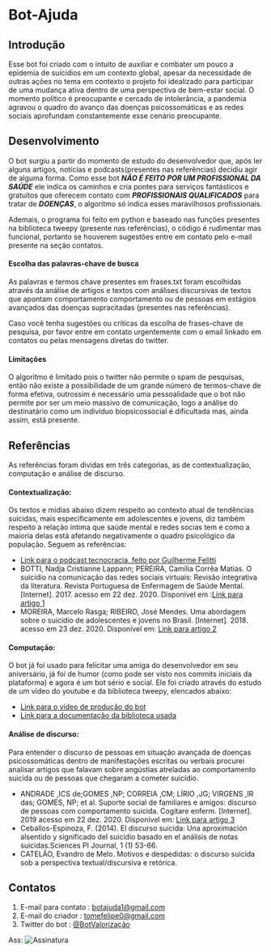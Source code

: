 # Bot-Ajuda

## **Introdução**
	
Esse bot foi criado com o intuito de auxiliar e combater um pouco a epidemia de suícidios em um contexto global, apesar da necessidade de outras ações no tema em contexto o projeto foi idealizado para participar de uma mudança ativa dentro de uma perspectiva de bem-estar social. O momento político é preocupante e cercado de intolerância, a pandemia agravou o quadro do avanço das doenças psicossomáticas e as redes sociais aprofundam constantemente esse cenário preocupante.

## **Desenvolvimento**
	
O bot surgiu a partir do momento de estudo do desenvolvedor que, após ler alguns artigos, notícias e podcasts(presentes nas referências) decidiu agir de alguma forma. Como esse bot **_NÃO É FEITO POR UM PROFISSIONAL DA SAÚDE_** ele indica os caminhos e cria pontes para serviços fantásticos e gratuitos que oferecem contato com **_PROFISSIONAIS QUALIFICADOS_** para tratar de **_DOENÇAS_**, o algoritmo só indica esses maravilhosos profissionais.
	
Ademais, o programa foi feito em python e baseado nas funções presentes na biblioteca tweepy (presente nas referências), o código é rudimentar mas funcional, portanto se houverem sugestões entre em contato pelo e-mail presente na seção contatos.

#### **Escolha das palavras-chave de busca**
	
As palavras e termos chave presentes em frases.txt foram escolhidas através da análise de artigos e textos com análises discursivas de textos que apontam comportamento comportamento ou de pessoas em estágios avançados das doenças supracitadas (presentes nas referências).

Caso você tenha sugestões ou críticas da escolha de frases-chave de pesquisa, por favor entre em contato urgentemente com o email linkado em contatos ou pelas mensagens diretas do twitter.

#### **Limitações**

O algoritmo é limitado pois o twitter não permite o spam de pesquisas, então não existe a possibilidade de um grande número de termos-chave de forma efetiva, outrossim é necessário uma pessoalidade que o bot não permite por ser um meio massivo de comunicação, logo a análise do destinatário como um indivíduo biopsicossocial é dificultada mas, ainda assim, está presente.

## **Referências**
	
As referências foram dividas em três categorias, as de contextualização, computação e análise de discurso.

#### **Contextualização:**

Os textos e mídias abaixo dizem respeito ao contexto atual de tendências suicidas, mais especificamente em adolescentes e jovens, diz também respeito a relação íntima que saúde mental e redes socias tem e como a maioria delas está afetando negativamente o quadro psicológico da população. Seguem as referências:

- [Link para o podcast tecnocracia, feito por Guilherme Felitti](https://open.spotify.com/show/2dK6bnbumjpnsnX8JMCxEH?si=0JC7pT9ASae5g9MA6UbpEQ)
-  BOTTI, Nadja Cristianne Lappann; PEREIRA, Camilia Corrêa Matias. O suicídio na comunicação das redes sociais virtuais: Revisão integrativa da literatura. Revista Portuguesa de Enfermagem de Saúde Mental. [Internet]. 2017. acesso em 22 dez. 2020. Disponível em :[Link para artigo 1](http://www.scielo.mec.pt/scielo.php?script=sci_arttext&pid=S1647-21602017000100003)
- MOREIRA, Marcelo Rasga; RIBEIRO, José Mendes. Uma abordagem sobre o suicídio de adolescentes e jovens no Brasil. [Internet]. 2018. acesso em 23 dez. 2020. Disponível em: [Link para artigo 2](https://www.scielosp.org/article/csc/2018.v23n9/2821-2834/pt/)

#### **Computação:**

O bot já foi usado para felicitar uma amiga do desenvolvedor em seu aniversário, já foi de humor (como pode ser visto nos commits iniciais da plataforma) e agora é um bot sério e social. Ele foi criado através do estudo de um vídeo do youtube e da biblioteca tweepy, elencados abaixo:

- [Link para o vídeo de produção do bot](https://www.youtube.com/watch?v=W0wWwglE1Vc&t=1313s)
- [Link para a documentação da biblioteca usada](http://docs.tweepy.org/en/latest/)
 
#### **Análise de discurso:**

Para entender o discurso de pessoas em situação avançada de doenças psicossomáticas dentro de manifestações escritas ou verbais procurei analisar artigos que falavam sobre angústias atreladas ao comportamento suicida ou de pessoas que chegaram a cometer suicídio.

- ANDRADE ,ICS de;GOMES ,NP; CORREIA ,CM; LÍRIO ,JG; VIRGENS ,IR das; GOMES, NP; et al. Suporte social de familiares e amigos: discurso de pessoas com comportamento suicida. Cogitare enferm. [Internet]. 2019 acesso em 22 dez. 2020. Disponível em: [Link para artigo 3](http://dx.doi.org/10.5380/ce.v24i0.64230)
- Ceballos-Espinoza, F. (2014). El discurso suicida: Una aproximación alsentido y significado del suicidio basado en el análisis de notas suicidas.Sciences PI Journal, 1 (1) 53-66.
- CATELÃO, Evandro de Melo. Motivos e despedidas: o discurso suicida sob a perspectiva textual/discursiva e retórica.

## **Contatos**

1. E-mail para contato : botajuda1@gmail.com
2. E-mail do criador : tomefelipe0@gmail.com
3. Twitter do bot : [@BotValorização](https://twitter.com/BotValorizacao)

Ass:
![Assinatura](https://user-images.githubusercontent.com/62853093/102901319-3a39c580-444c-11eb-8327-ba17851d964f.gif)

